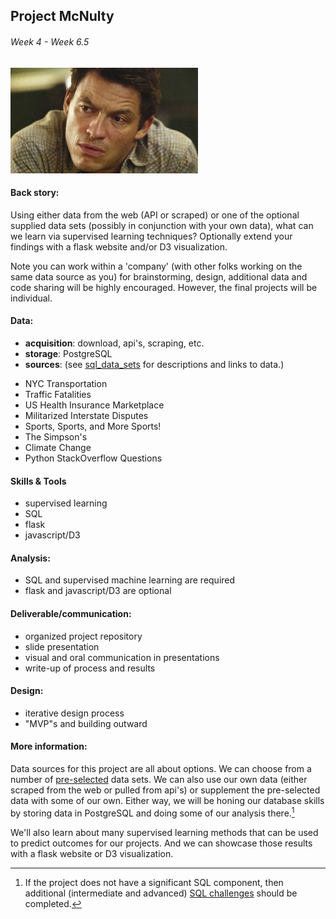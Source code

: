 ## Project McNulty
###### Week 4 - Week 6.5

![](mcnulty.jpg)

#### Back story:

Using either data from the web (API or scraped) or one of the optional supplied data sets (possibly in conjunction with your own data), what can we learn via supervised learning techniques? Optionally extend your findings with a flask website and/or D3 visualization.

Note you can work within a 'company' (with other folks working on the same data source as you) for 
brainstorming, design, additional data and code sharing will be highly encouraged.  However, the final projects will be individual.


#### Data:

 * **acquisition**: download, api's, scraping, etc.
 * **storage**: PostgreSQL
 * **sources**:  (see [sql_data_sets](sql_data_sets.md) for descriptions and links to data.)
  - NYC Transportation
  - Traffic Fatalities
  - US Health Insurance Marketplace
  - Militarized Interstate Disputes
  - Sports, Sports, and More Sports!
  - The Simpson's
  - Climate Change
  - Python StackOverflow Questions 


#### Skills & Tools

* supervised learning
* SQL
* flask
* javascript/D3


#### Analysis:

 * SQL and supervised machine learning are required
 * flask and javascript/D3 are optional


#### Deliverable/communication:

  * organized project repository
  * slide presentation
  * visual and oral communication in presentations
  * write-up of process and results


#### Design:

   * iterative design process
   * "MVP"s and building outward


#### More information:

Data sources for this project are all about options. We can choose from a number of [pre-selected](sql_data_sets.md) data sets. We can also use our own data (either scraped from the web or pulled from api's) or supplement the pre-selected data with some of our own. Either way, we will be honing our database skills by storing data in PostgreSQL and doing some of our analysis there.[^1]

[^1]: If the project does not have a significant SQL component, then additional (intermediate and advanced) [SQL challenges](../../challenges/challenges_questions/09-sql) should be completed.

We'll also learn about many supervised learning methods that can be used to predict outcomes for our projects. And we can showcase those results with a flask website or D3 visualization.


